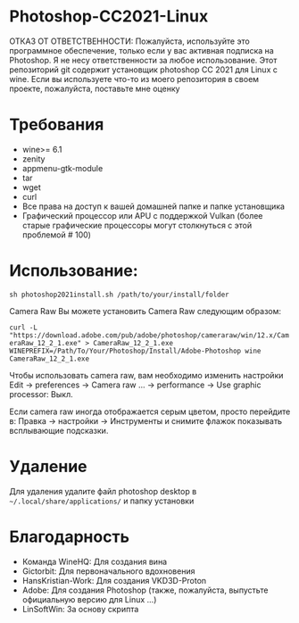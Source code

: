 # Photoshop-CC2021-Linux
ОТКАЗ ОТ ОТВЕТСТВЕННОСТИ: Пожалуйста, используйте это программное обеспечение, только если у вас активная подписка на Photoshop. Я не несу ответственности за любое использование.  Этот репозиторий git содержит установщик photoshop CC 2021 для Linux с wine. 
Если вы используете что-то из моего репозитория в своем проекте, пожалуйста, поставьте мне оценку

# Требования
* wine>= 6.1
* zenity
* appmenu-gtk-module
* tar
* wget
* curl
* Все права на доступ к вашей домашней папке и папке установщика
* Графический процессор или APU с поддержкой Vulkan (более старые графические процессоры могут столкнуться с этой проблемой # 100)


# Использование:

`sh photoshop2021install.sh /path/to/your/install/folder`

Camera Raw Вы можете установить Camera Raw следующим образом:

`curl -L "https://download.adobe.com/pub/adobe/photoshop/cameraraw/win/12.x/CameraRaw_12_2_1.exe" > CameraRaw_12_2_1.exe WINEPREFIX=/Path/To/Your/Photoshop/Install/Adobe-Photoshop wine CameraRaw_12_2_1.exe`

Чтобы использовать camera raw, вам необходимо изменить настройки Edit -> preferences -> Camera raw ... -> performance -> Use graphic processor: Выкл.

Если camera raw иногда отображается серым цветом, просто перейдите в: Правка -> настройки -> Инструменты и снимите флажок показывать всплывающие подсказки.

# Удаление

Для удаления удалите файл photoshop desktop в `~/.local/share/applications/` и папку установки

# Благодарность

* Команда WineHQ: Для создания вина
* Gictorbit: Для первоначального вдохновения
* HansKristian-Work: Для создания VKD3D-Proton
* Adobe: Для создания Photoshop (также, пожалуйста, выпустьте официальную версию для Linux ...)
* LinSoftWin: За основу скрипта
